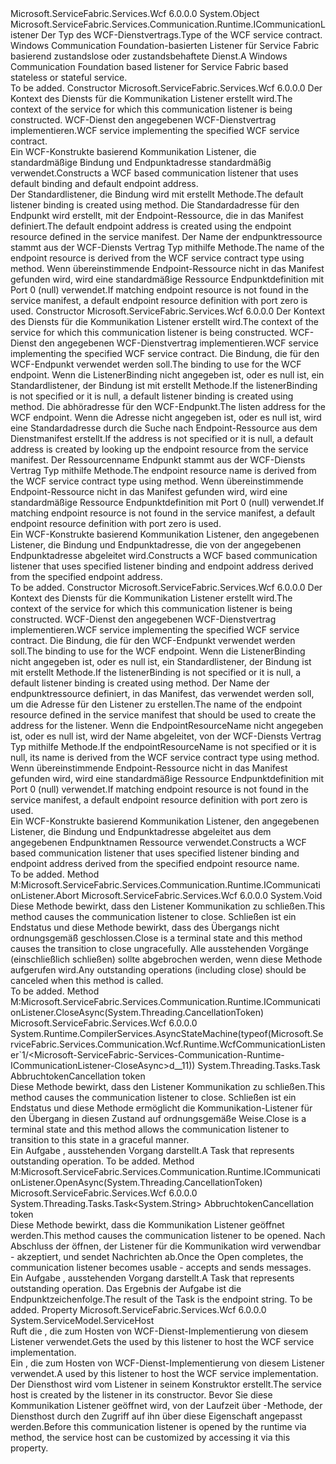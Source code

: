 <Type Name="WcfCommunicationListener&lt;TServiceContract&gt;" FullName="Microsoft.ServiceFabric.Services.Communication.Wcf.Runtime.WcfCommunicationListener&lt;TServiceContract&gt;">
  <TypeSignature Language="C#" Value="public class WcfCommunicationListener&lt;TServiceContract&gt; : Microsoft.ServiceFabric.Services.Communication.Runtime.ICommunicationListener" />
  <TypeSignature Language="ILAsm" Value=".class public auto ansi beforefieldinit WcfCommunicationListener`1&lt;TServiceContract&gt; extends System.Object implements class Microsoft.ServiceFabric.Services.Communication.Runtime.ICommunicationListener" />
  <TypeSignature Language="DocId" Value="T:Microsoft.ServiceFabric.Services.Communication.Wcf.Runtime.WcfCommunicationListener`1" />
  <TypeSignature Language="VB.NET" Value="Public Class WcfCommunicationListener(Of TServiceContract)&#xA;Implements ICommunicationListener" />
  <TypeSignature Language="F#" Value="type WcfCommunicationListener&lt;'ServiceContract&gt; = class&#xA;    interface ICommunicationListener" />
  <AssemblyInfo>
    <AssemblyName>Microsoft.ServiceFabric.Services.Wcf</AssemblyName>
    <AssemblyVersion>6.0.0.0</AssemblyVersion>
  </AssemblyInfo>
  <TypeParameters>
    <TypeParameter Name="TServiceContract" />
  </TypeParameters>
  <Base>
    <BaseTypeName>System.Object</BaseTypeName>
  </Base>
  <Interfaces>
    <Interface>
      <InterfaceName>Microsoft.ServiceFabric.Services.Communication.Runtime.ICommunicationListener</InterfaceName>
    </Interface>
  </Interfaces>
  <Docs>
    <typeparam name="TServiceContract"><span data-ttu-id="eb5b4-101">Der Typ des WCF-Dienstvertrags.</span><span class="sxs-lookup"><span data-stu-id="eb5b4-101">Type of the WCF service contract.</span></span></typeparam>
    <summary>
            <span data-ttu-id="eb5b4-102">Windows Communication Foundation-basierten Listener für Service Fabric basierend zustandslose oder zustandsbehaftete Dienst.</span><span class="sxs-lookup"><span data-stu-id="eb5b4-102">A Windows Communication Foundation based listener for Service Fabric based stateless or stateful service.</span></span>
            </summary>
    <remarks>To be added.</remarks>
  </Docs>
  <Members>
    <Member MemberName=".ctor">
      <MemberSignature Language="C#" Value="public WcfCommunicationListener (System.Fabric.ServiceContext serviceContext, TServiceContract wcfServiceObject);" />
      <MemberSignature Language="ILAsm" Value=".method public hidebysig specialname rtspecialname instance void .ctor(class System.Fabric.ServiceContext serviceContext, !TServiceContract wcfServiceObject) cil managed" />
      <MemberSignature Language="DocId" Value="M:Microsoft.ServiceFabric.Services.Communication.Wcf.Runtime.WcfCommunicationListener`1.#ctor(System.Fabric.ServiceContext,`0)" />
      <MemberSignature Language="F#" Value="new Microsoft.ServiceFabric.Services.Communication.Wcf.Runtime.WcfCommunicationListener&lt;'ServiceContract&gt; : System.Fabric.ServiceContext * 'ServiceContract -&gt; Microsoft.ServiceFabric.Services.Communication.Wcf.Runtime.WcfCommunicationListener&lt;'ServiceContract&gt;" Usage="new Microsoft.ServiceFabric.Services.Communication.Wcf.Runtime.WcfCommunicationListener&lt;'ServiceContract&gt; (serviceContext, wcfServiceObject)" />
      <MemberType>Constructor</MemberType>
      <AssemblyInfo>
        <AssemblyName>Microsoft.ServiceFabric.Services.Wcf</AssemblyName>
        <AssemblyVersion>6.0.0.0</AssemblyVersion>
      </AssemblyInfo>
      <Parameters>
        <Parameter Name="serviceContext" Type="System.Fabric.ServiceContext" />
        <Parameter Name="wcfServiceObject" Type="TServiceContract" />
      </Parameters>
      <Docs>
        <param name="serviceContext">
                <span data-ttu-id="eb5b4-103">Der Kontext des Diensts für die Kommunikation Listener erstellt wird.</span><span class="sxs-lookup"><span data-stu-id="eb5b4-103">The context of the service for which this communication listener is being constructed.</span></span>
            </param>
        <param name="wcfServiceObject">
                <span data-ttu-id="eb5b4-104">WCF-Dienst den angegebenen WCF-Dienstvertrag implementieren.</span><span class="sxs-lookup"><span data-stu-id="eb5b4-104">WCF service implementing the specified WCF service contract.</span></span>
            </param>
        <summary>
                <span data-ttu-id="eb5b4-105">Ein WCF-Konstrukte basierend Kommunikation Listener, die standardmäßige Bindung und Endpunktadresse standardmäßig verwendet.</span><span class="sxs-lookup"><span data-stu-id="eb5b4-105">Constructs a WCF based communication listener that uses default binding and default endpoint address.</span></span>
            </summary>
        <remarks>
          <para>
                    <span data-ttu-id="eb5b4-106">Der Standardlistener, die Bindung wird mit erstellt <see cref="M:Microsoft.ServiceFabric.Services.Communication.Wcf.WcfUtility.CreateTcpListenerBinding(System.Int64,System.TimeSpan,System.TimeSpan)" /> Methode.</span><span class="sxs-lookup"><span data-stu-id="eb5b4-106">The default listener binding is created using <see cref="M:Microsoft.ServiceFabric.Services.Communication.Wcf.WcfUtility.CreateTcpListenerBinding(System.Int64,System.TimeSpan,System.TimeSpan)" /> method.</span></span>
                </para>
          <para>
                    <span data-ttu-id="eb5b4-107">Die Standardadresse für den Endpunkt wird erstellt, mit der Endpoint-Ressource, die in das Manifest definiert.</span><span class="sxs-lookup"><span data-stu-id="eb5b4-107">The default endpoint address is created using the endpoint resource defined in the service manifest.</span></span> <span data-ttu-id="eb5b4-108">Der Name der endpunktressource stammt aus der WCF-Diensts Vertrag Typ mithilfe <see cref="M:Microsoft.ServiceFabric.Services.ServiceNameFormat.GetEndpointName(System.Type)" /> Methode.</span><span class="sxs-lookup"><span data-stu-id="eb5b4-108">The name of the endpoint resource is derived from the WCF service contract type using <see cref="M:Microsoft.ServiceFabric.Services.ServiceNameFormat.GetEndpointName(System.Type)" /> method.</span></span>
                    <span data-ttu-id="eb5b4-109">Wenn übereinstimmende Endpoint-Ressource nicht in das Manifest gefunden wird, wird eine standardmäßige Ressource Endpunktdefinition mit Port 0 (null) verwendet.</span><span class="sxs-lookup"><span data-stu-id="eb5b4-109">If matching endpoint resource is not found in the service manifest, a default endpoint resource definition with port zero is used.</span></span>
                    </para>
        </remarks>
      </Docs>
    </Member>
    <Member MemberName=".ctor">
      <MemberSignature Language="C#" Value="public WcfCommunicationListener (System.Fabric.ServiceContext serviceContext, TServiceContract wcfServiceObject, System.ServiceModel.Channels.Binding listenerBinding = null, System.ServiceModel.EndpointAddress address = null);" />
      <MemberSignature Language="ILAsm" Value=".method public hidebysig specialname rtspecialname instance void .ctor(class System.Fabric.ServiceContext serviceContext, !TServiceContract wcfServiceObject, class System.ServiceModel.Channels.Binding listenerBinding, class System.ServiceModel.EndpointAddress address) cil managed" />
      <MemberSignature Language="DocId" Value="M:Microsoft.ServiceFabric.Services.Communication.Wcf.Runtime.WcfCommunicationListener`1.#ctor(System.Fabric.ServiceContext,`0,System.ServiceModel.Channels.Binding,System.ServiceModel.EndpointAddress)" />
      <MemberSignature Language="F#" Value="new Microsoft.ServiceFabric.Services.Communication.Wcf.Runtime.WcfCommunicationListener&lt;'ServiceContract&gt; : System.Fabric.ServiceContext * 'ServiceContract * System.ServiceModel.Channels.Binding * System.ServiceModel.EndpointAddress -&gt; Microsoft.ServiceFabric.Services.Communication.Wcf.Runtime.WcfCommunicationListener&lt;'ServiceContract&gt;" Usage="new Microsoft.ServiceFabric.Services.Communication.Wcf.Runtime.WcfCommunicationListener&lt;'ServiceContract&gt; (serviceContext, wcfServiceObject, listenerBinding, address)" />
      <MemberType>Constructor</MemberType>
      <AssemblyInfo>
        <AssemblyName>Microsoft.ServiceFabric.Services.Wcf</AssemblyName>
        <AssemblyVersion>6.0.0.0</AssemblyVersion>
      </AssemblyInfo>
      <Parameters>
        <Parameter Name="serviceContext" Type="System.Fabric.ServiceContext" />
        <Parameter Name="wcfServiceObject" Type="TServiceContract" />
        <Parameter Name="listenerBinding" Type="System.ServiceModel.Channels.Binding" />
        <Parameter Name="address" Type="System.ServiceModel.EndpointAddress" />
      </Parameters>
      <Docs>
        <param name="serviceContext">
                <span data-ttu-id="eb5b4-110">Der Kontext des Diensts für die Kommunikation Listener erstellt wird.</span><span class="sxs-lookup"><span data-stu-id="eb5b4-110">The context of the service for which this communication listener is being constructed.</span></span>
            </param>
        <param name="wcfServiceObject">
                <span data-ttu-id="eb5b4-111">WCF-Dienst den angegebenen WCF-Dienstvertrag implementieren.</span><span class="sxs-lookup"><span data-stu-id="eb5b4-111">WCF service implementing the specified WCF service contract.</span></span>
            </param>
        <param name="listenerBinding">
                <span data-ttu-id="eb5b4-112">Die Bindung, die für den WCF-Endpunkt verwendet werden soll.</span><span class="sxs-lookup"><span data-stu-id="eb5b4-112">The binding to use for the WCF endpoint.</span></span> <span data-ttu-id="eb5b4-113">Wenn die ListenerBinding nicht angegeben ist, oder es null ist, ein Standardlistener, der Bindung ist mit erstellt <see cref="M:Microsoft.ServiceFabric.Services.Communication.Wcf.WcfUtility.CreateTcpListenerBinding(System.Int64,System.TimeSpan,System.TimeSpan)" /> Methode.</span><span class="sxs-lookup"><span data-stu-id="eb5b4-113">If the listenerBinding is not specified or it is null, a default listener binding is created using <see cref="M:Microsoft.ServiceFabric.Services.Communication.Wcf.WcfUtility.CreateTcpListenerBinding(System.Int64,System.TimeSpan,System.TimeSpan)" /> method.</span></span>
                </param>
        <param name="address">
                <span data-ttu-id="eb5b4-114">Die abhöradresse für den WCF-Endpunkt.</span><span class="sxs-lookup"><span data-stu-id="eb5b4-114">The listen address for the WCF endpoint.</span></span> <span data-ttu-id="eb5b4-115">Wenn die Adresse nicht angegeben ist, oder es null ist, wird eine Standardadresse durch die Suche nach Endpoint-Ressource aus dem Dienstmanifest erstellt.</span><span class="sxs-lookup"><span data-stu-id="eb5b4-115">If the address is not specified or it is null, a default address is created by looking up the endpoint resource from the service manifest.</span></span> <span data-ttu-id="eb5b4-116">Der Ressourcenname Endpunkt stammt aus der WCF-Diensts Vertrag Typ mithilfe <see cref="M:Microsoft.ServiceFabric.Services.ServiceNameFormat.GetEndpointName(System.Type)" /> Methode.</span><span class="sxs-lookup"><span data-stu-id="eb5b4-116">The endpoint resource name is derived from the WCF service contract type using <see cref="M:Microsoft.ServiceFabric.Services.ServiceNameFormat.GetEndpointName(System.Type)" /> method.</span></span>
                <span data-ttu-id="eb5b4-117">Wenn übereinstimmende Endpoint-Ressource nicht in das Manifest gefunden wird, wird eine standardmäßige Ressource Endpunktdefinition mit Port 0 (null) verwendet.</span><span class="sxs-lookup"><span data-stu-id="eb5b4-117">If matching endpoint resource is not found in the service manifest, a default endpoint resource definition with port zero is used.</span></span>
                </param>
        <summary>
                <span data-ttu-id="eb5b4-118">Ein WCF-Konstrukte basierend Kommunikation Listener, den angegebenen Listener, die Bindung und Endpunktadresse, die von der angegebenen Endpunktadresse abgeleitet wird.</span><span class="sxs-lookup"><span data-stu-id="eb5b4-118">Constructs a WCF based communication listener that uses specified listener binding and endpoint address derived from the specified endpoint address.</span></span>
                </summary>
        <remarks>To be added.</remarks>
      </Docs>
    </Member>
    <Member MemberName=".ctor">
      <MemberSignature Language="C#" Value="public WcfCommunicationListener (System.Fabric.ServiceContext serviceContext, TServiceContract wcfServiceObject, System.ServiceModel.Channels.Binding listenerBinding = null, string endpointResourceName = null);" />
      <MemberSignature Language="ILAsm" Value=".method public hidebysig specialname rtspecialname instance void .ctor(class System.Fabric.ServiceContext serviceContext, !TServiceContract wcfServiceObject, class System.ServiceModel.Channels.Binding listenerBinding, string endpointResourceName) cil managed" />
      <MemberSignature Language="DocId" Value="M:Microsoft.ServiceFabric.Services.Communication.Wcf.Runtime.WcfCommunicationListener`1.#ctor(System.Fabric.ServiceContext,`0,System.ServiceModel.Channels.Binding,System.String)" />
      <MemberSignature Language="F#" Value="new Microsoft.ServiceFabric.Services.Communication.Wcf.Runtime.WcfCommunicationListener&lt;'ServiceContract&gt; : System.Fabric.ServiceContext * 'ServiceContract * System.ServiceModel.Channels.Binding * string -&gt; Microsoft.ServiceFabric.Services.Communication.Wcf.Runtime.WcfCommunicationListener&lt;'ServiceContract&gt;" Usage="new Microsoft.ServiceFabric.Services.Communication.Wcf.Runtime.WcfCommunicationListener&lt;'ServiceContract&gt; (serviceContext, wcfServiceObject, listenerBinding, endpointResourceName)" />
      <MemberType>Constructor</MemberType>
      <AssemblyInfo>
        <AssemblyName>Microsoft.ServiceFabric.Services.Wcf</AssemblyName>
        <AssemblyVersion>6.0.0.0</AssemblyVersion>
      </AssemblyInfo>
      <Parameters>
        <Parameter Name="serviceContext" Type="System.Fabric.ServiceContext" />
        <Parameter Name="wcfServiceObject" Type="TServiceContract" />
        <Parameter Name="listenerBinding" Type="System.ServiceModel.Channels.Binding" />
        <Parameter Name="endpointResourceName" Type="System.String" />
      </Parameters>
      <Docs>
        <param name="serviceContext">
                <span data-ttu-id="eb5b4-119">Der Kontext des Diensts für die Kommunikation Listener erstellt wird.</span><span class="sxs-lookup"><span data-stu-id="eb5b4-119">The context of the service for which this communication listener is being constructed.</span></span>
            </param>
        <param name="wcfServiceObject">
                <span data-ttu-id="eb5b4-120">WCF-Dienst den angegebenen WCF-Dienstvertrag implementieren.</span><span class="sxs-lookup"><span data-stu-id="eb5b4-120">WCF service implementing the specified WCF service contract.</span></span>
            </param>
        <param name="listenerBinding">
                <span data-ttu-id="eb5b4-121">Die Bindung, die für den WCF-Endpunkt verwendet werden soll.</span><span class="sxs-lookup"><span data-stu-id="eb5b4-121">The binding to use for the WCF endpoint.</span></span> <span data-ttu-id="eb5b4-122">Wenn die ListenerBinding nicht angegeben ist, oder es null ist, ein Standardlistener, der Bindung ist mit erstellt <see cref="M:Microsoft.ServiceFabric.Services.Communication.Wcf.WcfUtility.CreateTcpListenerBinding(System.Int64,System.TimeSpan,System.TimeSpan)" /> Methode.</span><span class="sxs-lookup"><span data-stu-id="eb5b4-122">If the listenerBinding is not specified or it is null, a default listener binding is created using <see cref="M:Microsoft.ServiceFabric.Services.Communication.Wcf.WcfUtility.CreateTcpListenerBinding(System.Int64,System.TimeSpan,System.TimeSpan)" /> method.</span></span>
                </param>
        <param name="endpointResourceName">
                <span data-ttu-id="eb5b4-123">Der Name der endpunktressource definiert, in das Manifest, das verwendet werden soll, um die Adresse für den Listener zu erstellen.</span><span class="sxs-lookup"><span data-stu-id="eb5b4-123">The name of the endpoint resource defined in the service manifest that should be used to create the address for the listener.</span></span> <span data-ttu-id="eb5b4-124">Wenn die EndpointResourceName nicht angegeben ist, oder es null ist, wird der Name abgeleitet, von der WCF-Diensts Vertrag Typ mithilfe <see cref="M:Microsoft.ServiceFabric.Services.ServiceNameFormat.GetEndpointName(System.Type)" /> Methode.</span><span class="sxs-lookup"><span data-stu-id="eb5b4-124">If the endpointResourceName is not specified or it is null, its name is derived from the WCF service contract type using <see cref="M:Microsoft.ServiceFabric.Services.ServiceNameFormat.GetEndpointName(System.Type)" /> method.</span></span>
                <span data-ttu-id="eb5b4-125">Wenn übereinstimmende Endpoint-Ressource nicht in das Manifest gefunden wird, wird eine standardmäßige Ressource Endpunktdefinition mit Port 0 (null) verwendet.</span><span class="sxs-lookup"><span data-stu-id="eb5b4-125">If matching endpoint resource is not found in the service manifest, a default endpoint resource definition with port zero is used.</span></span>
                </param>
        <summary>
                <span data-ttu-id="eb5b4-126">Ein WCF-Konstrukte basierend Kommunikation Listener, den angegebenen Listener, die Bindung und Endpunktadresse abgeleitet aus dem angegebenen Endpunktnamen Ressource verwendet.</span><span class="sxs-lookup"><span data-stu-id="eb5b4-126">Constructs a WCF based communication listener that uses specified listener binding and endpoint address derived from the specified endpoint resource name.</span></span>
                </summary>
        <remarks>To be added.</remarks>
      </Docs>
    </Member>
    <Member MemberName="Microsoft.ServiceFabric.Services.Communication.Runtime.ICommunicationListener.Abort">
      <MemberSignature Language="C#" Value="void ICommunicationListener.Abort ();" />
      <MemberSignature Language="ILAsm" Value=".method hidebysig newslot virtual instance void Microsoft.ServiceFabric.Services.Communication.Runtime.ICommunicationListener.Abort() cil managed" />
      <MemberSignature Language="DocId" Value="M:Microsoft.ServiceFabric.Services.Communication.Wcf.Runtime.WcfCommunicationListener`1.Microsoft#ServiceFabric#Services#Communication#Runtime#ICommunicationListener#Abort" />
      <MemberSignature Language="VB.NET" Value="Sub Abort () Implements ICommunicationListener.Abort" />
      <MemberType>Method</MemberType>
      <Implements>
        <InterfaceMember>M:Microsoft.ServiceFabric.Services.Communication.Runtime.ICommunicationListener.Abort</InterfaceMember>
      </Implements>
      <AssemblyInfo>
        <AssemblyName>Microsoft.ServiceFabric.Services.Wcf</AssemblyName>
        <AssemblyVersion>6.0.0.0</AssemblyVersion>
      </AssemblyInfo>
      <ReturnValue>
        <ReturnType>System.Void</ReturnType>
      </ReturnValue>
      <Parameters />
      <Docs>
        <summary>
            <span data-ttu-id="eb5b4-127">Diese Methode bewirkt, dass den Listener Kommunikation zu schließen.</span><span class="sxs-lookup"><span data-stu-id="eb5b4-127">This method causes the communication listener to close.</span></span> <span data-ttu-id="eb5b4-128">Schließen ist ein Endstatus und diese Methode bewirkt, dass des Übergangs nicht ordnungsgemäß geschlossen.</span><span class="sxs-lookup"><span data-stu-id="eb5b4-128">Close is a terminal state and this method causes the transition to close ungracefully.</span></span> <span data-ttu-id="eb5b4-129">Alle ausstehenden Vorgänge (einschließlich schließen) sollte abgebrochen werden, wenn diese Methode aufgerufen wird.</span><span class="sxs-lookup"><span data-stu-id="eb5b4-129">Any outstanding operations (including close) should be canceled when this method is called.</span></span>
            </summary>
        <remarks>To be added.</remarks>
      </Docs>
    </Member>
    <Member MemberName="Microsoft.ServiceFabric.Services.Communication.Runtime.ICommunicationListener.CloseAsync">
      <MemberSignature Language="C#" Value="System.Threading.Tasks.Task ICommunicationListener.CloseAsync (System.Threading.CancellationToken cancellationToken);" />
      <MemberSignature Language="ILAsm" Value=".method hidebysig newslot virtual instance class System.Threading.Tasks.Task Microsoft.ServiceFabric.Services.Communication.Runtime.ICommunicationListener.CloseAsync(valuetype System.Threading.CancellationToken cancellationToken) cil managed" />
      <MemberSignature Language="DocId" Value="M:Microsoft.ServiceFabric.Services.Communication.Wcf.Runtime.WcfCommunicationListener`1.Microsoft#ServiceFabric#Services#Communication#Runtime#ICommunicationListener#CloseAsync(System.Threading.CancellationToken)" />
      <MemberType>Method</MemberType>
      <Implements>
        <InterfaceMember>M:Microsoft.ServiceFabric.Services.Communication.Runtime.ICommunicationListener.CloseAsync(System.Threading.CancellationToken)</InterfaceMember>
      </Implements>
      <AssemblyInfo>
        <AssemblyName>Microsoft.ServiceFabric.Services.Wcf</AssemblyName>
        <AssemblyVersion>6.0.0.0</AssemblyVersion>
      </AssemblyInfo>
      <Attributes>
        <Attribute>
          <AttributeName>System.Runtime.CompilerServices.AsyncStateMachine(typeof(Microsoft.ServiceFabric.Services.Communication.Wcf.Runtime.WcfCommunicationListener`1/&lt;Microsoft-ServiceFabric-Services-Communication-Runtime-ICommunicationListener-CloseAsync&gt;d__11))</AttributeName>
        </Attribute>
      </Attributes>
      <ReturnValue>
        <ReturnType>System.Threading.Tasks.Task</ReturnType>
      </ReturnValue>
      <Parameters>
        <Parameter Name="cancellationToken" Type="System.Threading.CancellationToken" />
      </Parameters>
      <Docs>
        <param name="cancellationToken"><span data-ttu-id="eb5b4-130">Abbruchtoken</span><span class="sxs-lookup"><span data-stu-id="eb5b4-130">Cancellation token</span></span></param>
        <summary>
            <span data-ttu-id="eb5b4-131">Diese Methode bewirkt, dass den Listener Kommunikation zu schließen.</span><span class="sxs-lookup"><span data-stu-id="eb5b4-131">This method causes the communication listener to close.</span></span> <span data-ttu-id="eb5b4-132">Schließen ist ein Endstatus und diese Methode ermöglicht die Kommunikation-Listener für den Übergang in diesen Zustand auf ordnungsgemäße Weise.</span><span class="sxs-lookup"><span data-stu-id="eb5b4-132">Close is a terminal state and this method allows the communication listener to transition to this state in a graceful manner.</span></span>
            </summary>
        <returns>
            <span data-ttu-id="eb5b4-133">Ein <see cref="T:System.Threading.Tasks.Task">Aufgabe</see> , ausstehenden Vorgang darstellt.</span><span class="sxs-lookup"><span data-stu-id="eb5b4-133">A <see cref="T:System.Threading.Tasks.Task">Task</see> that represents outstanding operation.</span></span>
            </returns>
        <remarks>To be added.</remarks>
      </Docs>
    </Member>
    <Member MemberName="Microsoft.ServiceFabric.Services.Communication.Runtime.ICommunicationListener.OpenAsync">
      <MemberSignature Language="C#" Value="System.Threading.Tasks.Task&lt;string&gt; ICommunicationListener.OpenAsync (System.Threading.CancellationToken cancellationToken);" />
      <MemberSignature Language="ILAsm" Value=".method hidebysig newslot virtual instance class System.Threading.Tasks.Task`1&lt;string&gt; Microsoft.ServiceFabric.Services.Communication.Runtime.ICommunicationListener.OpenAsync(valuetype System.Threading.CancellationToken cancellationToken) cil managed" />
      <MemberSignature Language="DocId" Value="M:Microsoft.ServiceFabric.Services.Communication.Wcf.Runtime.WcfCommunicationListener`1.Microsoft#ServiceFabric#Services#Communication#Runtime#ICommunicationListener#OpenAsync(System.Threading.CancellationToken)" />
      <MemberType>Method</MemberType>
      <Implements>
        <InterfaceMember>M:Microsoft.ServiceFabric.Services.Communication.Runtime.ICommunicationListener.OpenAsync(System.Threading.CancellationToken)</InterfaceMember>
      </Implements>
      <AssemblyInfo>
        <AssemblyName>Microsoft.ServiceFabric.Services.Wcf</AssemblyName>
        <AssemblyVersion>6.0.0.0</AssemblyVersion>
      </AssemblyInfo>
      <ReturnValue>
        <ReturnType>System.Threading.Tasks.Task&lt;System.String&gt;</ReturnType>
      </ReturnValue>
      <Parameters>
        <Parameter Name="cancellationToken" Type="System.Threading.CancellationToken" />
      </Parameters>
      <Docs>
        <param name="cancellationToken"><span data-ttu-id="eb5b4-134">Abbruchtoken</span><span class="sxs-lookup"><span data-stu-id="eb5b4-134">Cancellation token</span></span></param>
        <summary>
            <span data-ttu-id="eb5b4-135">Diese Methode bewirkt, dass die Kommunikation Listener geöffnet werden.</span><span class="sxs-lookup"><span data-stu-id="eb5b4-135">This method causes the communication listener to be opened.</span></span> <span data-ttu-id="eb5b4-136">Nach Abschluss der öffnen, der Listener für die Kommunikation wird verwendbar - akzeptiert, und sendet Nachrichten ab.</span><span class="sxs-lookup"><span data-stu-id="eb5b4-136">Once the Open completes, the communication listener becomes usable - accepts and sends messages.</span></span>
            </summary>
        <returns>
            <span data-ttu-id="eb5b4-137">Ein <see cref="T:System.Threading.Tasks.Task">Aufgabe</see> , ausstehenden Vorgang darstellt.</span><span class="sxs-lookup"><span data-stu-id="eb5b4-137">A <see cref="T:System.Threading.Tasks.Task">Task</see> that represents outstanding operation.</span></span> <span data-ttu-id="eb5b4-138">Das Ergebnis der Aufgabe ist die Endpunktzeichenfolge.</span><span class="sxs-lookup"><span data-stu-id="eb5b4-138">The result of the Task is the endpoint string.</span></span>
            </returns>
        <remarks>To be added.</remarks>
      </Docs>
    </Member>
    <Member MemberName="ServiceHost">
      <MemberSignature Language="C#" Value="public System.ServiceModel.ServiceHost ServiceHost { get; }" />
      <MemberSignature Language="ILAsm" Value=".property instance class System.ServiceModel.ServiceHost ServiceHost" />
      <MemberSignature Language="DocId" Value="P:Microsoft.ServiceFabric.Services.Communication.Wcf.Runtime.WcfCommunicationListener`1.ServiceHost" />
      <MemberSignature Language="VB.NET" Value="Public ReadOnly Property ServiceHost As ServiceHost" />
      <MemberSignature Language="F#" Value="member this.ServiceHost : System.ServiceModel.ServiceHost" Usage="Microsoft.ServiceFabric.Services.Communication.Wcf.Runtime.WcfCommunicationListener&lt;'ServiceContract&gt;.ServiceHost" />
      <MemberType>Property</MemberType>
      <AssemblyInfo>
        <AssemblyName>Microsoft.ServiceFabric.Services.Wcf</AssemblyName>
        <AssemblyVersion>6.0.0.0</AssemblyVersion>
      </AssemblyInfo>
      <ReturnValue>
        <ReturnType>System.ServiceModel.ServiceHost</ReturnType>
      </ReturnValue>
      <Docs>
        <summary>
                <span data-ttu-id="eb5b4-139">Ruft die <see cref="T:System.ServiceModel.ServiceHost" /> , die zum Hosten von WCF-Dienst-Implementierung von diesem Listener verwendet.</span><span class="sxs-lookup"><span data-stu-id="eb5b4-139">Gets the <see cref="T:System.ServiceModel.ServiceHost" /> used by this listener to host the WCF service implementation.</span></span>
                </summary>
        <value>
                <span data-ttu-id="eb5b4-140">Ein <see cref="T:System.ServiceModel.ServiceHost" /> , die zum Hosten von WCF-Dienst-Implementierung von diesem Listener verwendet.</span><span class="sxs-lookup"><span data-stu-id="eb5b4-140">A <see cref="T:System.ServiceModel.ServiceHost" /> used by this listener to host the WCF service implementation.</span></span>
                </value>
        <remarks>
                <span data-ttu-id="eb5b4-141">Der Diensthost wird vom Listener in seinem Konstruktor erstellt.</span><span class="sxs-lookup"><span data-stu-id="eb5b4-141">The service host is created by the listener in its constructor.</span></span> <span data-ttu-id="eb5b4-142">Bevor Sie diese Kommunikation Listener geöffnet wird, von der Laufzeit über <see cref="M:Microsoft.ServiceFabric.Services.Communication.Runtime.ICommunicationListener.OpenAsync(System.Threading.CancellationToken)" /> -Methode, der Diensthost durch den Zugriff auf ihn über diese Eigenschaft angepasst werden.</span><span class="sxs-lookup"><span data-stu-id="eb5b4-142">Before this communication listener is opened by the runtime via <see cref="M:Microsoft.ServiceFabric.Services.Communication.Runtime.ICommunicationListener.OpenAsync(System.Threading.CancellationToken)" /> method, the service host can be customized by accessing it via this property.</span></span>
                </remarks>
      </Docs>
    </Member>
  </Members>
</Type>
